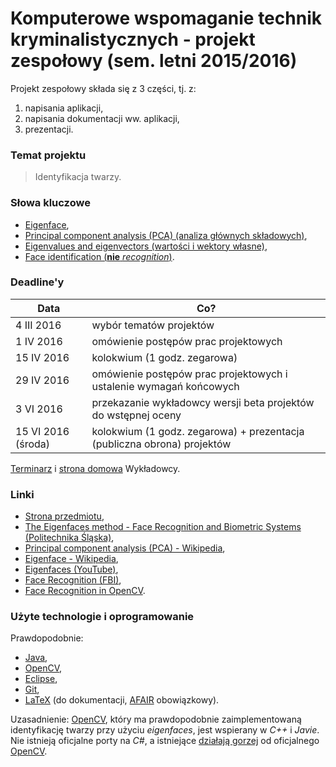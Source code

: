 # Komputerowe wspomaganie technik kryminalistycznych - projekt zespołowy (sem. letni 2015/2016) #

Projekt zespołowy składa się z 3 części, tj. z:

1. napisania aplikacji,
1. napisania dokumentacji ww. aplikacji,
1. prezentacji.

### Temat projektu ###

> Identyfikacja twarzy.

### Słowa kluczowe ###

- [Eigenface](https://www.google.pl/search?q=Eigenface),
- [Principal component analysis (PCA) (analiza głównych składowych)](https://en.wikipedia.org/wiki/Principal_component_analysis),
- [Eigenvalues and eigenvectors (wartości i wektory własne)](https://en.wikipedia.org/wiki/Eigenvalues_and_eigenvectors),
- [Face identification (**nie** *recognition*)](https://www.google.pl/search?q=face+identification).

### Deadline'y ###

Data | Co?
---|---
4 III 2016 | wybór tematów projektów
1 IV 2016 | omówienie postępów prac projektowych
15 IV 2016 | kolokwium (1 godz. zegarowa)
29 IV 2016 | omówienie postępów prac projektowych i ustalenie wymagań końcowych
3 VI 2016 | przekazanie wykładowcy wersji beta projektów do wstępnej oceny
15 VI 2016 (środa) | kolokwium (1 godz. zegarowa) + prezentacja (publiczna obrona) projektów

[Terminarz](https://staff.elka.pw.edu.pl/~mszezyns/CAF/index.html) i [strona domowa](https://staff.elka.pw.edu.pl/~mszezyns/CAF/index.html) Wykładowcy.

### Linki ###
- [Strona przedmiotu](https://staff.elka.pw.edu.pl/~mszezyns/CAF/index.html),
- [The Eigenfaces method - Face Recognition and Biometric Systems (Politechnika Śląska)](http://sun.aei.polsl.pl/~mkawulok/stud/fr/lect/07.pdf),
- [Principal component analysis (PCA) - Wikipedia](https://en.wikipedia.org/wiki/Principal_component_analysis),
- [Eigenface - Wikipedia](https://en.wikipedia.org/wiki/Eigenface),
- [Eigenfaces (YouTube)](https://www.youtube.com/watch?v=_lY74pXWlS8),
- [Face Recognition (FBI)](https://www.fbi.gov/about-us/cjis/fingerprints_biometrics/biometric-center-of-excellence/files/face-recognition.pdf),
- [Face Recognition in OpenCV](http://docs.opencv.org/2.4/modules/contrib/doc/facerec/facerec_api.html).

### Użyte technologie i oprogramowanie ###

Prawdopodobnie:
- [Java](https://www.java.com/),
- [OpenCV](http://opencv.org/),
- [Eclipse](https://eclipse.org/),
- [Git](https://git-scm.com/),
- [LaTeX](https://www.latex-project.org/) (do dokumentacji, [AFAIR](https://en.wiktionary.org/wiki/AFAIR) obowiązkowy).

Uzasadnienie: [OpenCV](http://opencv.org/), który ma prawdopodobnie zaimplementowaną identyfikację twarzy przy użyciu *eigenfaces*, jest wspierany w *C++* i *Javie*. Nie istnieją oficjalne porty na *C#*, a istniejące [działają gorzej](http://stackoverflow.com/questions/85569/net-dotnet-wrappers-for-opencv) od oficjalnego [OpenCV](http://opencv.org/).
